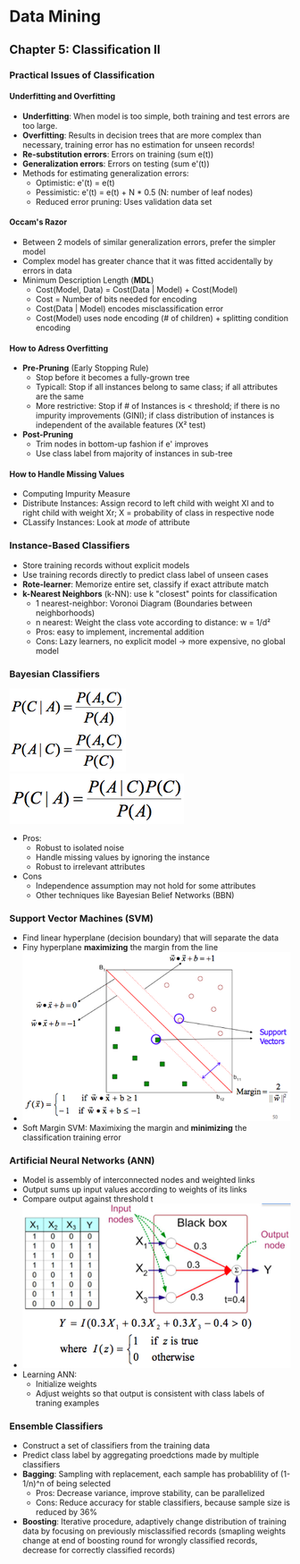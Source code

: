 # Data Mining
## Chapter 5: Classification II
### Practical Issues of Classification
#### Underfitting and Overfitting
* **Underfitting**: When model is too simple, both training and test errors are too large.
* **Overfitting**: Results in decision trees that are more complex than necessary, training error has no estimation for unseen records!
* **Re-substitution errors**: Errors on training (sum e(t))
* **Generalization errors**: Errors on testing (sum e'(t))
* Methods for estimating generalization errors:
	* Optimistic: e'(t) = e(t)
	* Pessimistic: e'(t) = e(t) + N * 0.5 (N: number of leaf nodes)
	* Reduced error pruning: Uses validation data set

#### Occam's Razor
* Between 2 models of similar generalization errors, prefer the simpler model
* Complex model has greater chance that it was fitted accidentally by errors in data
* Minimum Description Length (**MDL**)
	* Cost(Model, Data) = Cost(Data | Model) + Cost(Model)
	* Cost = Number of bits needed for encoding
	* Cost(Data | Model) encodes misclassification error
	* Cost(Model) uses node encoding (# of children) + splitting condition encoding

#### How to Adress Overfitting
* **Pre-Pruning** (Early Stopping Rule)
	* Stop before it becomes a fully-grown tree
	* Typicall: Stop if all instances belong to same class; if all attributes are the same
	* More restrictive: Stop if # of Instances is < threshold; if there is no impurity improvements (GINI); if class distribution of instances is independent of the available features (X² test)
* **Post-Pruning**
	* Trim nodes in bottom-up fashion if e' improves
	* Use class label from majority of instances in sub-tree

#### How to Handle Missing Values
* Computing Impurity Measure
* Distribute Instances: Assign record to left child with weight Xl and to right child with weight Xr; X = probability of class in respective node
* CLassify Instances: Look at *mode* of attribute

### Instance-Based Classifiers
* Store training records without explicit models
* Use training records directly to predict class label of unseen cases
* **Rote-learner**: Memorize entire set, classify if exact attribute match
* **k-Nearest Neighbors** (k-NN): use k "closest" points for classification
	* 1 nearest-neighbor: Voronoi Diagram (Boundaries between neighborhoods)
	* n nearest: Weight the class vote according to distance: w = 1/d²
	* Pros: easy to implement, incremental addition
	* Cons: Lazy learners, no explicit model -> more expensive, no global model

### Bayesian Classifiers
![05_prob](img/05_prob.png)
![05_bayes](img/05_bayes.png)

* Pros:
	* Robust to isolated noise
	* Handle missing values by ignoring the instance
	* Robust to irrelevant attributes
* Cons
	* Independence assumption may not hold for some attributes
	* Other techniques like Bayesian Belief Networks (BBN)

### Support Vector Machines (SVM)
* Find linear hyperplane (decision boundary) that will separate the data
* Finy hyperplane **maximizing** the margin from the line
* ![svm](img/05_svm.png)
* Soft Margin SVM: Maximixing the margin and **minimizing** the classification training error

### Artificial Neural Networks (ANN)
* Model is assembly of interconnected nodes and weighted links
* Output sums up input values according to weights of its links
* Compare output against threshold t
* ![05_ann](img/05_ann.png)
* Learning ANN:
	* Initialize weights
	* Adjust weights so that output is consistent with class labels of traning examples

### Ensemble Classifiers
* Construct a set of classifiers from the training data
* Predict class label by aggregating proedctions made by multiple classifiers
* **Bagging**: Sampling with replacement, each sample has probablility of (1-1/n)^n of being selected
	* Pros: Decrease variance, improve stability, can be parallelized
	* Cons: Reduce accuracy for stable classifiers, because sample size is reduced by 36%
* **Boosting**: Iterative procedure, adaptively change distribution of training data by focusing on previously misclassified records (smapling weights change at end of boosting round for wrongly classified records, decrease for correctly classified records)